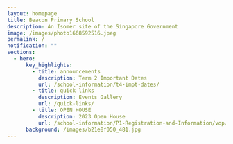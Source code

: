 ```yaml
---
layout: homepage
title: Beacon Primary School
description: An Isomer site of the Singapore Government
image: /images/photo1668592516.jpeg
permalink: /
notification: ""
sections:
  - hero:
      key_highlights:
        - title: announcements
          description: Term 2 Important Dates
          url: /school-information/t4-impt-dates/
        - title: quick links
          description: Events Gallery
          url: /quick-links/
        - title: OPEN HOUSE
          description: 2023 Open House
          url: /school-information/P1-Registration-and-Information/vop/
      background: /images/b21e8f050_481.jpg
---
```

